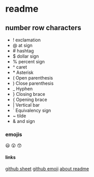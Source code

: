 # readme

## number row characters
* ! exclamation
* @ at sign
* \# hashtag 
* $ dollar sign
* % percent sign
* ^ caret
* \* Asterisk
* ( Open parenthesis
* ) Close parenthesis
* _  Hyphen
* } Closing brace
* { 	Opening brace
* |  Vertical bar
* ` Equivalency sign
* ~ tilde
* & and sign

### emojis 
😃     😲      😙



#### links
[github sheet](https://education.github.com/git-cheat-sheet-education.pdf) 
[github emoji](https://gist.github.com/rxaviers/7360908)
[about readme](https://docs.github.com/en/repositories/managing-your-repositorys-settings-and-features/customizing-your-repository/about-readmes)
